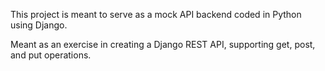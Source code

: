 This project is meant to serve as a mock API backend coded in Python using Django. 

Meant as an exercise in creating a Django REST API, supporting get, post, and put operations. 
